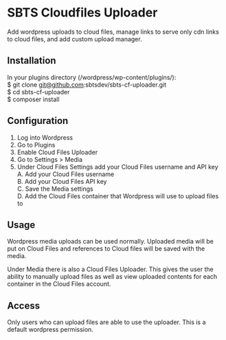 # SBTS Cloudfiles Uploader
Add wordpress uploads to cloud files, manage links to serve only cdn links to cloud files, and add custom upload manager.

## Installation
In your plugins directory (/wordpress/wp-content/plugins/):  
    $ git clone git@github.com:sbtsdev/sbts-cf-uploader.git  
    $ cd sbts-cf-uploader  
    $ composer install  

## Configuration
1. Log into Wordpress
2. Go to Plugins
3. Enable Cloud Files Uploader
4. Go to Settings > Media
5. Under Cloud Files Settings add your Cloud Files username and API key  
    A. Add your Cloud Files username  
    B. Add your Cloud Files API key  
    C. Save the Media settings  
    D. Add the Cloud Files container that Wordpress will use to upload files to  

## Usage
Wordpress media uploads can be used normally. Uploaded media will be put on Cloud Files and references to Cloud files will
be saved with the media.

Under Media there is also a Cloud Files Uploader. This gives the user the ability to manually upload files as well as view uploaded contents for each container in the Cloud Files account.

## Access
Only users who can upload files are able to use the uploader. This is a default wordpress permission.

